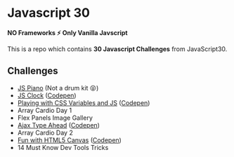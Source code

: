 # Javascript 30

**NO Frameworks ⚡️ Only Vanilla Javscript**

This is a repo which contains **30 Javascript Challenges** from JavaScript30.

## Challenges

- [JS Piano](https://github.com/AnnYKim/JS30/tree/master/01_js_piano) (Not a drum kit 😝)
- [JS Clock](https://github.com/AnnYKim/JS30/tree/master/02_js_clock) ([Codepen](https://codepen.io/nykim_/pen/aPmwPV))
- [Playing with CSS Variables and JS](https://github.com/AnnYKim/JS30/tree/master/03_css_variables) ([Codepen](https://codepen.io/nykim_/pen/XoZjwP))
- Array Cardio Day 1
- Flex Panels Image Gallery
- [Ajax Type Ahead](https://github.com/AnnYKim/JS30/tree/master/02_js_clock) ([Codepen](https://codepen.io/nykim_/pen/RvLjdg))
- Array Cardio Day 2
- [Fun with HTML5 Canvas](https://github.com/AnnYKim/JS30/tree/master/08_Canvas) ([Codepen](https://codepen.io/nykim_/pen/GzYqyE))
- 14 Must Know Dev Tools Tricks
